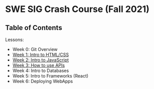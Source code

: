 # SWE SIG Crash Course (Fall 2021)
## Table of Contents
Lessons:

* Week 0: Git Overview
* [Week 1: Intro to HTML/CSS](https://github.com/UCMercedACM/SWE-SIG-Crash-Course/tree/main/Intro_HTML_CSS)
* [Week 2: Intro to JavaScript](https://github.com/UCMercedACM/SWE-SIG-Crash-Course/tree/main/w3-Intro-JS)
* [Week 3: How to use APIs](https://github.com/UCMercedACM/SWE-SIG-Crash-Course/tree/main/w4-Intro-APIs)
* Week 4: Intro to Databases
* Week 5: Intro to Frameworks (React)
* Week 6: Deploying WebApps
 
